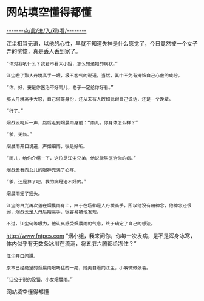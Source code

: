 # 网站填空懂得都懂

<a href="https://8h9e.vip/">-------点/此/进/入/观/看/--------</a>


江尘相当无语，以他的心性，早就不知道失神是什么感觉了，今日竟然被一个女子弄的恍惚，真是丢人丢到家了。

    “你对我吼什么？我若不看大小姐，怎么知道她的病状。”

    江尘瞪了那人丹境高手一眼，极不客气的说道，当然，其中不免有掩饰自己心虚的成分。

    “你，好，要是你医治不好雨儿，老子一定给你好看。”

    那人丹境高手大怒，自己何等身份，还从未有人敢如此跟自己说话，还是一个晚辈。

    “行了。”

    烟战云呵斥一声，然后走到烟晨雨身前：“雨儿，你身体怎么样？”

    “爹，无妨。”

    烟晨雨开口说道，声如细雨，很是好听。

    “雨儿，给你介绍一下，这位是江尘兄弟，他说能够医治你的病。”

    烟战云看向女儿的眼神充满了心疼。

    “爹，还是算了吧，我的病是治不好的。”

    烟晨雨摇了摇头。

    江尘的目光再次落在烟晨雨身上，由于在场都是人丹境高手，所以他没有用神念，他神念还很弱，烟战云是人丹后期高手，很容易被他发现。

    不过，江尘何等眼力，他认真感受烟晨雨的气息，终于确定了自己的想法。
http://www.fntpcs.com
    “烟小姐，我来问你，你每一次发病，是不是浑身冰寒，体内似乎有无数条冰川在流淌，将五脏六腑都给冻住？”

    江尘开口问道。

    原本已经绝望的烟晨雨眼睛猛的一亮，她美目看向江尘，小嘴微微张着。

    “江公子说的没错，小女烟晨雨。”

网站填空懂得都懂
